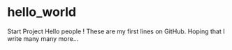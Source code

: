 # hello_world
Start Project
Hello people ! These are my first lines on GitHub. Hoping that I write many many more... 
